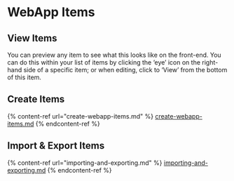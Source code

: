 # WebApp Items

## View Items <a href="#id-2-view" id="id-2-view"></a>

You can preview any item to see what this looks like on the front-end. You can do this within your list of items by clicking the ‘eye’ icon on the right-hand side of a specific item; or when editing, click to ‘View’ from the bottom of this item.

## Create Items

{% content-ref url="create-webapp-items.md" %}
[create-webapp-items.md](create-webapp-items.md)
{% endcontent-ref %}

## Import & Export Items

{% content-ref url="importing-and-exporting.md" %}
[importing-and-exporting.md](importing-and-exporting.md)
{% endcontent-ref %}

